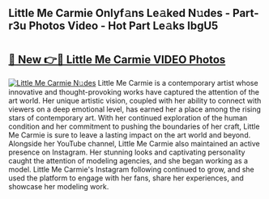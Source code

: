 ## Little Me Carmie Onlyf𝚊ns Le𝚊ked N𝚞des - Part-r3u Photos Video - Hot Part Le𝚊ks IbgU5

# <h2><a href="http://ac12444.deff.icu/?id=Little+Me+Carmie">🔗 New 👉🔴 Little Me Carmie VIDEO Photos</a></h2>

[![Little Me Carmie N𝚞des](https://i.imgur.com/rIISA9y.gif)](http://ac12444.deff.icu/?id=Little+Me+Carmie)
Little Me Carmie is a contemporary artist whose innovative and thought-provoking works have captured the attention of the art world. Her unique artistic vision, coupled with her ability to connect with viewers on a deep emotional level, has earned her a place among the rising stars of contemporary art. With her continued exploration of the human condition and her commitment to pushing the boundaries of her craft, Little Me Carmie is sure to leave a lasting impact on the art world and beyond. Alongside her YouTube channel, Little Me Carmie also maintained an active presence on Instagram. Her stunning looks and captivating personality caught the attention of modeling agencies, and she began working as a model. Little Me Carmie's Instagram following continued to grow, and she used the platform to engage with her fans, share her experiences, and showcase her modeling work.
